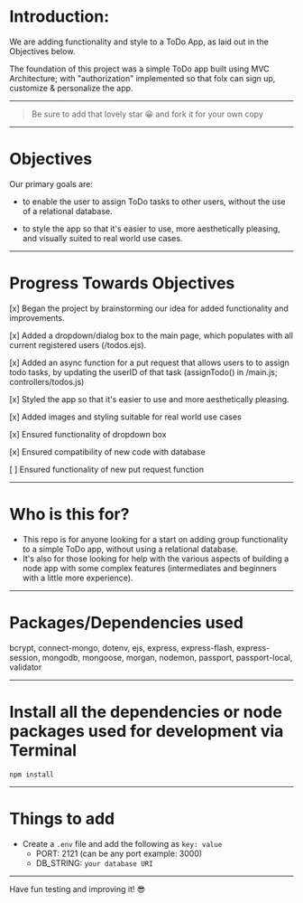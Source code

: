 # Introduction:

We are adding functionality and style to a ToDo App, as laid out in the Objectives below.

The foundation of this project was a simple ToDo app built using MVC Architecture; with "authorization" implemented so that folx can sign up, customize & personalize the app. 

---

> Be sure to add that lovely star 😀 and fork it for your own copy

---

# Objectives

Our primary goals are:
- to enable the user to assign ToDo tasks to other users, without the use of a relational database.

- to style the app so that it's easier to use, more aesthetically pleasing, and visually suited to real world use cases.   

---
# Progress Towards Objectives

[x] Began the project by brainstorming our idea for added functionality and improvements.

[x] Added a dropdown/dialog box to the main page, which populates with all current registered users (/todos.ejs).

[x] Added an async function for a put request that allows users to to assign todo tasks, by updating the userID of that task  (assignTodo() in /main.js; controllers/todos.js)

[x] Styled the app so that it's easier to use and more aesthetically pleasing.

[x] Added images and styling suitable for real world use cases

[x] Ensured functionality of dropdown box

[x] Ensured compatibility of new code with database 

[ ] Ensured functionality of new put request function

---

# Who is this for? 

- This repo is for anyone looking for a start on adding group functionality to a simple ToDo app, without using a relational database.
- It's also for those looking for help with the various aspects of building a node app with some complex features (intermediates and beginners with a little more experience).

---

# Packages/Dependencies used 

bcrypt, connect-mongo, dotenv, ejs, express, express-flash, express-session, mongodb, mongoose, morgan, nodemon, passport, passport-local, validator

---

# Install all the dependencies or node packages used for development via Terminal

`npm install` 

---

# Things to add

- Create a `.env` file and add the following as `key: value` 
  - PORT: 2121 (can be any port example: 3000) 
  - DB_STRING: `your database URI` 
 ---
 
 Have fun testing and improving it! 😎


